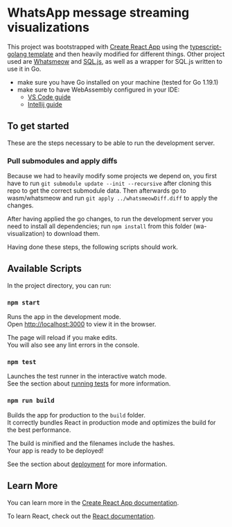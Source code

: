 # WhatsApp message streaming visualizations

This project was bootstrapped with [Create React App](https://github.com/facebook/create-react-app) using the [typescript-golang template](https://github.com/royhadad/CRA-wasm-go-template) and then heavily modified for different things.
Other project used are [Whatsmeow](https://github.com/tulir/whatsmeow) and [SQL.js](https://github.com/sql-js), as well as a wrapper for SQL.js written to use it in Go.

- make sure you have Go installed on your machine (tested for Go 1.19.1)
- make sure to have WebAssembly configured in your IDE:
  - [VS Code guide](https://egghead.io/lessons/go-configure-go-build-constraints-in-vs-code-to-work-with-webassembly)
  - [Intellij guide](https://www.jetbrains.com/help/go/webassembly-project.html)


## To get started

These are the steps necessary to be able to run the development server.

### Pull submodules and apply diffs

Because we had to heavily modify some projects we depend on, you first have to run `git submodule update --init --recursive` after cloning this repo to get the correct submodule data.
Then afterwards go to wasm/whatsmeow and run `git apply ../whatsmeowDiff.diff` to apply the changes.

After having applied the go changes, to run the development server you need to install all dependencies; run `npm install` from this folder (wa-visualization) to download them.

Having done these steps, the following scripts should work.

## Available Scripts

In the project directory, you can run:

### `npm start`

Runs the app in the development mode.\
Open [http://localhost:3000](http://localhost:3000) to view it in the browser.

The page will reload if you make edits.\
You will also see any lint errors in the console.

### `npm test`

Launches the test runner in the interactive watch mode.\
See the section about [running tests](https://facebook.github.io/create-react-app/docs/running-tests) for more information.

### `npm run build`

Builds the app for production to the `build` folder.\
It correctly bundles React in production mode and optimizes the build for the best performance.

The build is minified and the filenames include the hashes.\
Your app is ready to be deployed!

See the section about [deployment](https://facebook.github.io/create-react-app/docs/deployment) for more information.

## Learn More

You can learn more in the [Create React App documentation](https://facebook.github.io/create-react-app/docs/getting-started).

To learn React, check out the [React documentation](https://reactjs.org/).
